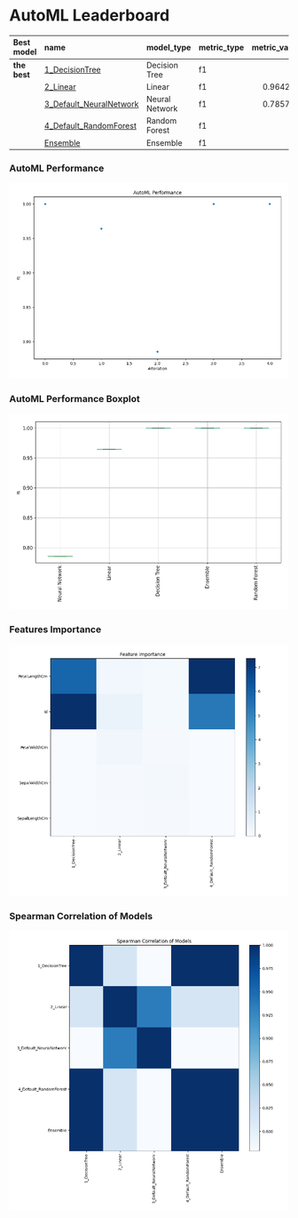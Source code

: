 # AutoML Leaderboard

| Best model   | name                                                         | model_type     | metric_type   |   metric_value |   train_time |
|:-------------|:-------------------------------------------------------------|:---------------|:--------------|---------------:|-------------:|
| **the best** | [1_DecisionTree](1_DecisionTree/README.md)                   | Decision Tree  | f1            |       1        |         2.05 |
|              | [2_Linear](2_Linear/README.md)                               | Linear         | f1            |       0.964286 |         1.31 |
|              | [3_Default_NeuralNetwork](3_Default_NeuralNetwork/README.md) | Neural Network | f1            |       0.785714 |         1.47 |
|              | [4_Default_RandomForest](4_Default_RandomForest/README.md)   | Random Forest  | f1            |       1        |         1.81 |
|              | [Ensemble](Ensemble/README.md)                               | Ensemble       | f1            |       1        |         0.17 |

### AutoML Performance
![AutoML Performance](ldb_performance.png)

### AutoML Performance Boxplot
![AutoML Performance Boxplot](ldb_performance_boxplot.png)

### Features Importance
![features importance across models](features_heatmap.png)



### Spearman Correlation of Models
![models spearman correlation](correlation_heatmap.png)

